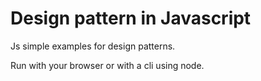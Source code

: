 # Design pattern in Javascript
Js simple examples for design patterns. 

Run with your browser or with a cli using node.
